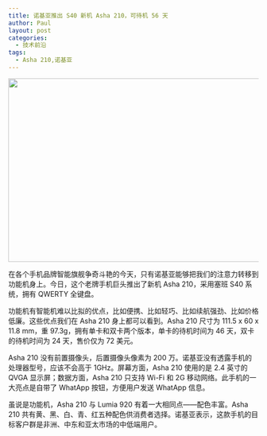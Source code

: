 ```yaml
---
title: 诺基亚推出 S40 新机 Asha 210，可待机 56 天
author: Paul
layout: post
categories:
  - 技术前沿
tags:
  - Asha 210,诺基亚
---  
```


<img style="display: block; margin-left: auto; margin-right: auto;" src="http://img7.chztv.com/2013-0406/Asha-210.jpg" alt="" width="600" height="369" />

在各个手机品牌智能旗舰争奇斗艳的今天，只有诺基亚能够把我们的注意力转移到功能机身上。今日，这个老牌手机巨头推出了新机 Asha 210，采用塞班 S40 系统，拥有 QWERTY 全键盘。

功能机有智能机难以比拟的优点，比如便携、比如轻巧、比如续航强劲、比如价格低廉。这些优点我们在 Asha 210 身上都可以看到。Asha 210 尺寸为 111.5 x 60 x 11.8 mm，重 97.3g，拥有单卡和双卡两个版本，单卡的待机时间为 46 天，双卡的待机时间为 24 天，售价仅为 72 美元。

Asha 210 没有前置摄像头，后置摄像头像素为 200 万。诺基亚没有透露手机的处理器型号，应该不会高于 1GHz。屏幕方面，Asha 210 使用的是 2.4 英寸的 QVGA 显示屏；数据方面，Asha 210 只支持 Wi-Fi 和 2G 移动网络。此手机的一大亮点是自带了 WhatApp 按钮，方便用户发送 WhatApp 信息。

虽说是功能机，Asha 210 与 Lumia 920 有着一大相同点&mdash;&mdash;配色丰富。Asha 210 共有黄、黑、白、青、红五种配色供消费者选择。诺基亚表示，这款手机的目标客户群是非洲、中东和亚太市场的中低端用户。